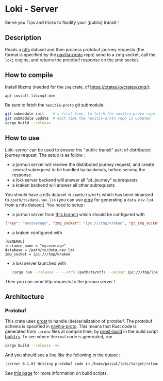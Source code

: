 # Loki - Server

Serve you Tips and tricks to fluidify your (public) transit !

## Description

Reads a [ntfs][1] dataset and then process protobuf journey requests (the format is specified by the [navitia-proto][2] repo) send to a zmq socket, call the `loki` engine, and returns the protobuf response on the zmq socket.

## How to compile 

Install libzmq (needed for the `zmq` crate, cf https://crates.io/crates/zmq/):
```bash
apt install libzmq3-dev
```

Be sure to fetch the `navitia-proto` git submodule.
```bash
git submodule init    # a first time, to fetch the navitia-proto repo
git submodule update  # each time the navitia-proto repo is updated
cargo build --release
```

## How to use

Loki-server can be used to answer the "public transit" part of distributed journey request. 
The setup is as follow :
- a jormun server will receive the distributed journey request, and create several subrequest to be handled by backends, before
  serving the response 
- a loki-server backend will answer all "pt_journey" subrequests
- a kraken backend will answer all other subrequests

You should have a ntfs dataset in `/path/to/ntfs` which has been binarized to `/path/to/data.nav.lz4` (you can use [eitry][8] for generating a `data.nav.lz4` from a ntfs dataset).
You need to setup :
- a jormun server from [this branch][7] which should be configured with 
```json
{"key": "mycoverage", "zmq_socket": "ipc:///tmp/kraken", "pt_zmq_socket" : "ipc:///tmp/loki"}
```
- a kraken configured with 
```
[GENERAL]
instance_name = "mycoverage"
database = /path/to/data.nav.lz4
zmq_socket = ipc:///tmp/kraken
```

- a loki server launched with
  ```bash
  cargo run --release -- --ntfs /path/to/ntfs --socket ipc:///tmp/loki
  ```

Then you can send http requests to the jormun server !

## Architecture

### Protobuf 

This crate uses [prost][4] to handle (de)serialization of protobuf. The protobuf schema is specified in [navitia-proto][2].
This means that Rust code is generated from `.proto` files at compile time, by [prost-build][3] in the build script [build.rs][5]. 
To see where the rust code is generated, run 
```bash
cargo build --release -vv
```
And you should see a line like the following in the output :
```bash
[server 0.1.0] Writing protobuf code in /home/pascal/loki/target/release/build/server-52f917f3d3486970/out/pbnavitia.rs
```

See [this page][6] for more information on build scripts.






[1]: https://github.com/CanalTP/ntfs-specification
[2]: https://github.com/CanalTP/navitia-proto
[3]: https://crates.io/crates/prost-build
[4]: https://crates.io/crates/prost
[5]: ./build.rs
[6]: https://doc.rust-lang.org/cargo/reference/build-scripts.html
[7]: https://github.com/CanalTP/navitia/pull/3251
[8]: https://github.com/CanalTP/navitia/blob/dev/source/eitri/Readme.md